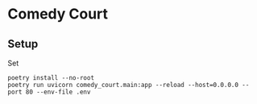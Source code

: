 # Comedy Court

## Setup

Set 

```
poetry install --no-root
poetry run uvicorn comedy_court.main:app --reload --host=0.0.0.0 --port 80 --env-file .env
```
